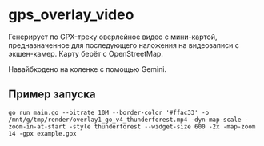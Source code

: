 gps_overlay_video
=================

Генерирует по GPX-треку оверлейное видео с мини-картой, предназначенное для последующего наложения на видеозаписи с экшен-камер. Карту берёт с OpenStreetMap.

Навайбкодено на коленке с помощью Gemini.

Пример запуска
--------------
```
go run main.go --bitrate 10M --border-color '#ffac33' -o /mnt/g/tmp/render/overlay1_go_v4_thunderforest.mp4 -dyn-map-scale -zoom-in-at-start -style thunderforest --widget-size 600 -2x -map-zoom 14 -gpx example.gpx
```
